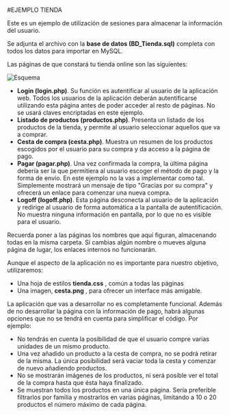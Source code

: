 #EJEMPLO TIENDA

Este es un ejemplo de utilización de sesiones para almacenar la información del usuario.

Se adjunta el archivo con la **base de datos (BD\_Tienda.sql)** completa con todos los datos para importar en MySQL.

Las páginas de que constará tu tienda online son las siguientes:

![Esquema](http://acn.neocities.org/DWES04_CONT_R08_diagrama_cesta_compra.png)

- **Login (login.php)**. Su función es autentificar al usuario de la aplicación web. Todos los usuarios de la aplicación deberán autentificarse utilizando esta página antes de poder acceder al resto de páginas. No se usará claves encriptadas en este ejemplo.
- **Listado de productos (productos.php)**. Presenta un listado de los productos de la tienda, y permite al usuario seleccionar aquellos que va a comprar.
- **Cesta de compra (cesta.php)**. Muestra un resumen de los productos escogidos por el usuario para su compra y da acceso a la página de pago.
- **Pagar (pagar.php)**. Una vez confirmada la compra, la última página debería ser la que permitiera al usuario escoger el método de pago y la forma de envío. En este ejemplo no la vas a implementar como tal. Simplemente mostrará un mensaje de tipo &quot;Gracias por su compra&quot; y ofrecerá un enlace para comenzar una nueva compra.
- **Logoff (logoff.php)**. Esta página desconecta al usuario de la aplicación y redirige al usuario de forma automática a la pantalla de autentificación. No muestra ninguna información en pantalla, por lo que no es visible para el usuario.

Recuerda poner a las páginas los nombres que aquí figuran, almacenando todas en la misma carpeta. Si cambias algún nombre o mueves alguna página de lugar, los enlaces internos no funcionarán.

Aunque el aspecto de la aplicación no es importante para nuestro objetivo, utilizaremos:

- Una hoja de estilos **tienda.css** , común a todas las páginas
- Una imagen, **cesta.png** , para ofrecer un interface más amigable.

La aplicación que vas a desarrollar no es completamente funcional. Además de no desarrollar la página con la información de pago, habrá algunas opciones que no se tendrá en cuenta para simplificar el código. Por ejemplo:

- No tendrás en cuenta la posibilidad de que el usuario compre varias unidades de un mismo producto.
- Una vez añadido un producto a la cesta de compra, no se podrá retirar de la misma. La única posibilidad será vaciar toda la cesta y comenzar de nuevo añadiendo productos.
- No se mostrarán imágenes de los productos, ni será posible ver el total de la compra hasta que ésta haya finalizado.
- Se muestran todos los productos en una única página. Sería preferible filtrarlos por familia y mostrarlos en varias páginas, limitando a 10 o 20 productos el número máximo de cada página.
